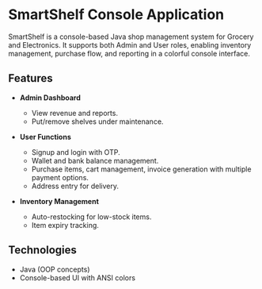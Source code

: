 # SmartShelf Console Application

SmartShelf is a console-based Java shop management system for Grocery and Electronics. It supports both Admin and User roles, enabling inventory management, purchase flow, and reporting in a colorful console interface.

## Features

- **Admin Dashboard**
  - View revenue and reports.
  - Put/remove shelves under maintenance.

- **User Functions**
  - Signup and login with OTP.
  - Wallet and bank balance management.
  - Purchase items, cart management, invoice generation with multiple payment options.
  - Address entry for delivery.

- **Inventory Management**
  - Auto-restocking for low-stock items.
  - Item expiry tracking.

## Technologies

- Java (OOP concepts)
- Console-based UI with ANSI colors

